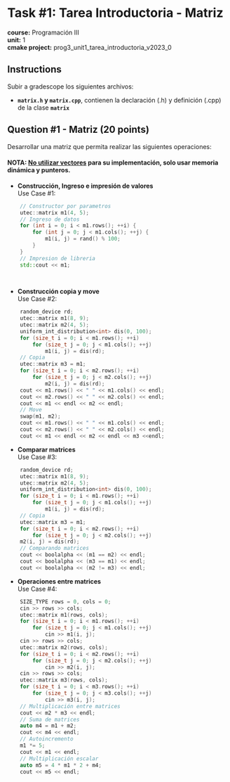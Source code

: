 # Task #1: Tarea Introductoria - Matriz
**course:** Programación III  
**unit:** 1  
**cmake project:** prog3_unit1_tarea_introductoria_v2023_0
## Instructions
Subir a gradescope los siguientes archivos:

- **`matrix.h` y `matrix.cpp`**, contienen la declaración (.h) y definición (.cpp) de la clase **`matrix`**

## Question #1 - Matriz (20 points)

Desarrollar una matriz que permita realizar las siguientes operaciones:

#### **NOTA:** <u>No utilizar vectores</u> para su implementación, solo usar memoria dinámica y punteros.

- **Construcción, Ingreso e impresión de valores**  
  Use Case #1:
```cpp
    // Constructor por parametros
    utec::matrix m1(4, 5);
    // Ingreso de datos
    for (int i = 0; i < m1.rows(); ++i) {
        for (int j = 0; j < m1.cols(); ++j) {
            m1(i, j) = rand() % 100;
        }
    }
    // Impresion de libreria
    std::cout << m1;
    
    
```
- **Construcción copia y move**  
  Use Case #2:
```cpp
    random_device rd;
    utec::matrix m1(8, 9);
    utec::matrix m2(4, 5);
    uniform_int_distribution<int> dis(0, 100);
    for (size_t i = 0; i < m1.rows(); ++i) 
        for (size_t j = 0; j < m1.cols(); ++j)
            m1(i, j) = dis(rd);
    // Copia
    utec::matrix m3 = m1;
    for (size_t i = 0; i < m2.rows(); ++i)
        for (size_t j = 0; j < m2.cols(); ++j)
            m2(i, j) = dis(rd);
    cout << m1.rows() << " " << m1.cols() << endl;
    cout << m2.rows() << " " << m2.cols() << endl;
    cout << m1 << endl << m2 << endl;
    // Move
    swap(m1, m2);
    cout << m1.rows() << " " << m1.cols() << endl;
    cout << m2.rows() << " " << m2.cols() << endl;
    cout << m1 << endl << m2 << endl << m3 <<endl;
```
- **Comparar matrices**  
  Use Case #3:
```cpp
    random_device rd;
    utec::matrix m1(8, 9);
    utec::matrix m2(4, 5);
    uniform_int_distribution<int> dis(0, 100);
    for (size_t i = 0; i < m1.rows(); ++i)
        for (size_t j = 0; j < m1.cols(); ++j)
            m1(i, j) = dis(rd);
    // Copia
    utec::matrix m3 = m1;
    for (size_t i = 0; i < m2.rows(); ++i)
        for (size_t j = 0; j < m2.cols(); ++j)
    m2(i, j) = dis(rd);
    // Comparando matrices
    cout << boolalpha << (m1 == m2) << endl;
    cout << boolalpha << (m3 == m1) << endl;
    cout << boolalpha << (m2 != m3) << endl;
```

- **Operaciones entre matrices**  
  Use Case #4:
```cpp
    SIZE_TYPE rows = 0, cols = 0;
    cin >> rows >> cols;
    utec::matrix m1(rows, cols);
    for (size_t i = 0; i < m1.rows(); ++i)
        for (size_t j = 0; j < m1.cols(); ++j)
            cin >> m1(i, j);
    cin >> rows >> cols;
    utec::matrix m2(rows, cols);
    for (size_t i = 0; i < m2.rows(); ++i)
        for (size_t j = 0; j < m2.cols(); ++j)
            cin >> m2(i, j);
    cin >> rows >> cols;
    utec::matrix m3(rows, cols);
    for (size_t i = 0; i < m3.rows(); ++i)
        for (size_t j = 0; j < m3.cols(); ++j)
            cin >> m3(i, j);
    // Multiplicación entre matrices
    cout << m2 * m3 << endl;
    // Suma de matrices
    auto m4 = m1 + m2;
    cout << m4 << endl;
    // Autoincremento
    m1 *= 5;
    cout << m1 << endl;
    // Multiplicación escalar
    auto m5 = 4 * m1 * 2 + m4;
    cout << m5 << endl;
```